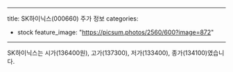 
---
title: SK하이닉스(000660) 주가 정보
categories:
- stock
feature_image: "https://picsum.photos/2560/600?image=872"
---

SK하이닉스는 시가(136400원), 고가(137300), 저가(133400), 종가(134100)였습니다.
